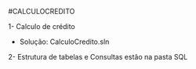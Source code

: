 #CALCULOCREDITO

1- Calculo de crédito
- Solução: CalculoCredito.sln

2- Estrutura de tabelas e Consultas estão na pasta SQL


